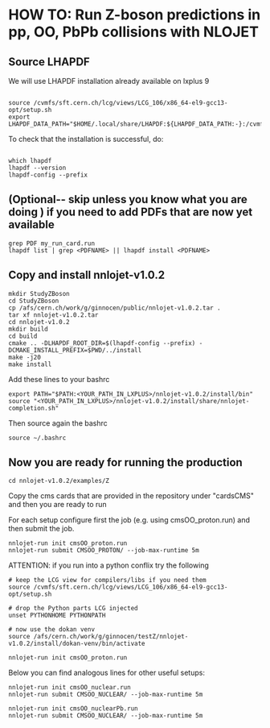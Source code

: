 # HOW TO: Run Z-boson predictions in pp, OO, PbPb collisions with NLOJET

## Source LHAPDF

We will use LHAPDF installation already available on lxplus 9
```

source /cvmfs/sft.cern.ch/lcg/views/LCG_106/x86_64-el9-gcc13-opt/setup.sh
export LHAPDF_DATA_PATH="$HOME/.local/share/LHAPDF:${LHAPDF_DATA_PATH:-}:/cvmfs/sft.cern.ch/lcg/external/lhapdfsets/current"

```
To check that the installation is successful, do:

```

which lhapdf
lhapdf --version
lhapdf-config --prefix

```

## (Optional-- skip unless you know what you are doing ) if you need to add PDFs that are now yet available 
```
grep PDF my_run_card.run
lhapdf list | grep <PDFNAME> || lhapdf install <PDFNAME>

```

## Copy and install nnlojet-v1.0.2 

```
mkdir StudyZBoson
cd StudyZBoson
cp /afs/cern.ch/work/g/ginnocen/public/nnlojet-v1.0.2.tar .
tar xf nnlojet-v1.0.2.tar
cd nnlojet-v1.0.2
mkdir build
cd build
cmake .. -DLHAPDF_ROOT_DIR=$(lhapdf-config --prefix) -DCMAKE_INSTALL_PREFIX=$PWD/../install
make -j20 
make install 
```

Add these lines to your bashrc 

```
export PATH="$PATH:<YOUR_PATH_IN_LXPLUS>/nnlojet-v1.0.2/install/bin"
source "<YOUR_PATH_IN_LXPLUS>/nnlojet-v1.0.2/install/share/nnlojet-completion.sh"

```

Then source again the bashrc 

```
source ~/.bashrc 
```

## Now you are ready for running the production

```
cd nnlojet-v1.0.2/examples/Z
```

Copy the cms cards that are provided in the repository under "cardsCMS"
and then you are ready to run 

For each setup configure first the job (e.g. using cmsOO_proton.run)
and then submit the job. 

```
nnlojet-run init cmsOO_proton.run
nnlojet-run submit CMSOO_PROTON/ --job-max-runtime 5m
```

ATTENTION: if you run into a python conflix try the following 

```
# keep the LCG view for compilers/libs if you need them
source /cvmfs/sft.cern.ch/lcg/views/LCG_106/x86_64-el9-gcc13-opt/setup.sh

# drop the Python parts LCG injected
unset PYTHONHOME PYTHONPATH

# now use the dokan venv
source /afs/cern.ch/work/g/ginnocen/testZ/nnlojet-v1.0.2/install/dokan-venv/bin/activate

nnlojet-run init cmsOO_proton.run
```
Below you can find analogous lines for other useful setups:

```
nnlojet-run init cmsOO_nuclear.run
nnlojet-run submit CMSOO_NUCLEAR/ --job-max-runtime 5m

nnlojet-run init cmsOO_nuclearPb.run
nnlojet-run submit CMSOO_NUCLEAR/ --job-max-runtime 5m

```




